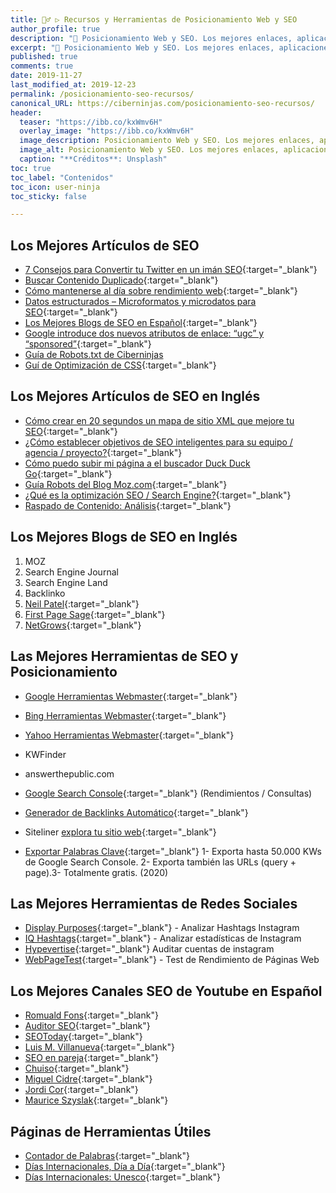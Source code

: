 ```yaml
---
title: 🕵️‍♂️ ▷ Recursos y Herramientas de Posicionamiento Web y SEO 
author_profile: true
description: "📌 Posicionamiento Web y SEO. Los mejores enlaces, aplicaciones y herramientas que existen."
excerpt: "📌 Posicionamiento Web y SEO. Los mejores enlaces, aplicaciones y herramientas que existen."
published: true
comments: true
date: 2019-11-27
last_modified_at: 2019-12-23
permalink: /posicionamiento-seo-recursos/
canonical_URL: https://ciberninjas.com/posicionamiento-seo-recursos/
header:
  teaser: "https://ibb.co/kxWmv6H"
  overlay_image: "https://ibb.co/kxWmv6H"
  image_description: Posicionamiento Web y SEO. Los mejores enlaces, aplicaciones y herramientas que existen.
  image_alt: Posicionamiento Web y SEO. Los mejores enlaces, aplicaciones y herramientas que existen.
  caption: "**Créditos**: Unsplash"
toc: true
toc_label: "Contenidos"
toc_icon: user-ninja
toc_sticky: false

---
```


## Los Mejores Artículos de SEO

- [7 Consejos para Convertir tu Twitter en un imán SEO](http://www.ticweb.es/7-consejos-para-convertir-su-twitter-en-un-iman-seo){:target="_blank"}
- [Buscar Contenido Duplicado](https://blog.alexa.com/duplicate-content-checker){:target="_blank"}
- [Cómo mantenerse al día sobre rendimiento web](https://perf.reviews/blog/mantenerse-al-dia){:target="_blank"}
- [Datos estructurados – Microformatos y microdatos para SEO](https://www.initcoms.com/datos-estructurados-microformatos-microdatos-para-seo/#Microformatos_RDFa_microdatos_schemaorg8230Que_utilizar){:target="_blank"}
- [Los Mejores Blogs de SEO en Español](https://alexserrano.es/mejores-blogs-de-seo-en-espanol/){:target="_blank"}
- [Google introduce dos nuevos atributos de enlace: “ugc” y “sponsored”](https://useo.es/ugc-sponsored-nofollow){:target="_blank"}
- [Guía de Robots.txt de Ciberninjas](/robots-txt/)
- [Guí de Optimización de CSS](https://www.humanlevel.com/articulos/desarrollo-web/optimizacion-de-css.html){:target="_blank"}

## Los Mejores Artículos de SEO en Inglés

- [Cómo crear en 20 segundos un mapa de sitio XML que mejore tu SEO](https://neilpatel.com/es/blog/mapa-de-sitio-xml/){:target="_blank"}
- [¿Cómo establecer objetivos de SEO inteligentes para su equipo / agencia / proyecto?](https://moz.com/blog/smart-seo-goals){:target="_blank"}
- [Cómo puedo subir mi página a el buscador Duck Duck Go](https://kutt.it/duckduckgo-subir-pagina){:target="_blank"}
- [Guía Robots del Blog Moz.com](https://moz.com/learn/seo/robotstxt){:target="_blank"}
- [¿Qué es la optimización SEO / Search Engine?](https://searchengineland.com/guide/what-is-seo){:target="_blank"}
- [Raspado de Contenido: Análisis](https://neilpatel.com/blog/content-scrapers){:target="_blank"}

## Los Mejores Blogs de SEO en Inglés

1. MOZ
2. Search Engine Journal
3. Search Engine Land
4. Backlinko
5. [Neil Patel](https://neilpatel.com/es/blog){:target="_blank"}
6. [First Page Sage](https://firstpagesage.com/seo-blog/){:target="_blank"}
7. [NetGrows](https://netgrows.com/){:target="_blank"}

## Las Mejores Herramientas de SEO y Posicionamiento

- [Google Herramientas Webmaster](https://kutt.it/webmaster-google "Herramientas de Webmaster Gratis ofrecidas por el buscador Google"){:target="_blank"}
- [Bing Herramientas Webmaster](https://kutt.it/webmaster-bing "Herramientas de Webmaster Gratis ofrecidas por el buscador Bing"){:target="_blank"}
- [Yahoo Herramientas Webmaster](https://kutt.it/webmaster-yahoo "Herramientas de Webmaster Gratis ofrecidas por el buscador Yahoo"){:target="_blank"}
- KWFinder
- answerthepublic.com
- [Google Search Console](https://search.google.com/search-console/about){:target="_blank"} (Rendimientos / Consultas)
- [Generador de Backlinks Automático](https://netgrows.com/es/backlinks-automaticos){:target="_blank"}
- Siteliner [explora tu sitio web](http://www.siteliner.com){:target="_blank"}

- [Exportar Palabras Clave](https://www.mecagoenlos.com/tools/){:target="_blank"} 1- Exporta hasta 50.000 KWs de Google Search Console. 2- Exporta también las URLs (query + page).3- Totalmente gratis. (2020)

## Las Mejores Herramientas de Redes Sociales

- [Display Purposes](https://displaypurposes.com/){:target="_blank"} - Analizar Hashtags Instagram
- [IQ Hashtags](https://iqhashtags.com/){:target="_blank"} - Analizar estadísticas de Instagram
- [Hypevertise](/hypevertise-auditaria-de-cuentas-de-instagram/ "Auditar Cuentas de Instagram"){:target="_blank"} Auditar cuentas de instagram
- [WebPageTest](https://webpagetest.org/){:target="_blank"} - Test de Rendimiento de Páginas Web

## Los Mejores Canales SEO de Youtube en Español

- [Romuald Fons](https://www.youtube.com/channel/UCdZBLznygSwo7iHbydGtxaw/videos){:target="_blank"}
- [Auditor SEO](https://www.youtube.com/channel/UC5itNS76OaC7RSiPtJhFcww/videos){:target="_blank"}
- [SEOToday](https://www.youtube.com/channel/UCaEC693Oqchmd9QJ-_CSChw/videos){:target="_blank"}
- [Luis M. Villanueva](https://www.youtube.com/user/luismvillanuevag/videos){:target="_blank"}
- [SEO en pareja](https://www.youtube.com/channel/UCE_yPEQQJD-6YOJQ8IQpJLA/videos){:target="_blank"}
- [Chuiso](https://www.youtube.com/user/chuisochuisez/videos){:target="_blank"}
- [Miguel Cidre](https://www.youtube.com/user/cidrex/videos){:target="_blank"}
- [Jordi Cor](https://www.youtube.com/channel/UC5dEPIeQC29MZRAGcjy-aAQ/videos){:target="_blank"}
- [Maurice Szyslak](https://www.youtube.com/channel/UCBq3F30xCad0KvIK2HFV61Q/videos){:target="_blank"}

## Páginas de Herramientas Útiles

- [Contador de Palabras](https://www.palabrasque.com/contador-de-palabras){:target="_blank"}
- [Días Internacionales, Día a Día](https://www.diainternacionalde.com){:target="_blank"}
- [Días Internacionales: Unesco](http://www.unesco.org/new/es/unesco/events/prizes-and-celebrations/celebrations/international-days/){:target="_blank"}